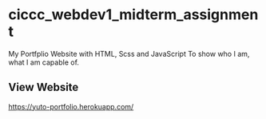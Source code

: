 # ciccc_webdev1_midterm_assignment
 My Portfplio Website with HTML, Scss and JavaScript
 To show who I am, what I am capable of.

## View Website
https://yuto-portfolio.herokuapp.com/
 
